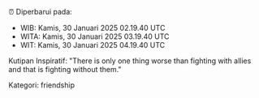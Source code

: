⏰ Diperbarui pada:
- WIB: Kamis, 30 Januari 2025 02.19.40 UTC
- WITA: Kamis, 30 Januari 2025 03.19.40 UTC
- WIT: Kamis, 30 Januari 2025 04.19.40 UTC

Kutipan Inspiratif:
"There is only one thing worse than fighting with allies and that is fighting without them."


Kategori: friendship

